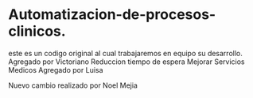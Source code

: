 # Automatizacion-de-procesos-clinicos.
este es un codigo original al cual trabajaremos en equipo su desarrollo.
Agregado por Victoriano
Reduccion tiempo de espera
Mejorar Servicios Medicos
Agregado por Luisa


Nuevo cambio realizado por Noel Mejia